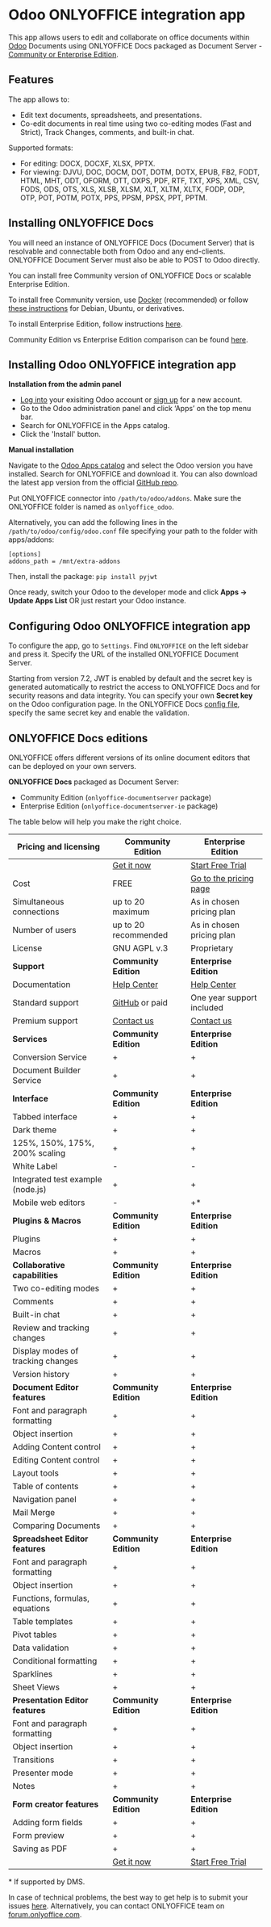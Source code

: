 # Odoo ONLYOFFICE integration app

This app allows users to edit and collaborate on office documents within [Odoo](https://www.odoo.com/) Documents using ONLYOFFICE Docs packaged as Document Server - [Community or Enterprise Edition](#onlyoffice-docs-editions).

## Features

The app allows to:

* Edit text documents, spreadsheets, and presentations.
* Co-edit documents in real time using two co-editing modes (Fast and Strict), Track Changes, comments, and built-in chat.

Supported formats:

* For editing: DOCX, DOCXF, XLSX, PPTX.
* For viewing: DJVU, DOC, DOCM, DOT, DOTM, DOTX, EPUB, FB2, FODT, HTML, MHT, ODT, OFORM, OTT, OXPS, PDF, RTF, TXT, XPS, XML, CSV, FODS, ODS, OTS, XLS, XLSB, XLSM, XLT, XLTM, XLTX, FODP, ODP, OTP, POT, POTM, POTX, PPS, PPSM, PPSX, PPT, PPTM.

## Installing ONLYOFFICE Docs

You will need an instance of ONLYOFFICE Docs (Document Server) that is resolvable and connectable both from Odoo and any end-clients. ONLYOFFICE Document Server must also be able to POST to Odoo directly.

You can install free Community version of ONLYOFFICE Docs or scalable Enterprise Edition.

To install free Community version, use [Docker](https://github.com/onlyoffice/Docker-DocumentServer) (recommended) or follow [these instructions](https://helpcenter.onlyoffice.com/installation/docs-community-install-ubuntu.aspx) for Debian, Ubuntu, or derivatives.  

To install Enterprise Edition, follow instructions [here](https://helpcenter.onlyoffice.com/installation/docs-enterprise-index.aspx).

Community Edition vs Enterprise Edition comparison can be found [here](#onlyoffice-docs-editions).

## Installing Odoo ONLYOFFICE integration app

**Installation from the admin panel**

* [Log into](https://www.odoo.com/web/login) your exisiting Odoo account or [sign up](https://www.odoo.com/web/signup) for a new account.
* Go to the Odoo administration panel and click ‘Apps’ on the top menu bar.
* Search for ONLYOFFICE in the Apps catalog. 
* Click the 'Install' button.

**Manual installation**

Navigate to the [Odoo Apps catalog](https://apps.odoo.com/apps) and select the Odoo version you have installed. Search for ONLYOFFICE and download it. You can also download the latest app version from the official [GitHub repo](https://github.com/ONLYOFFICE/onlyoffice-odoo/releases).

Put ONLYOFFICE connector into `/path/to/odoo/addons`. Make sure the ONLYOFFICE folder is named as `onlyoffice_odoo`.

Alternatively, you can add the following lines in the `/path/to/odoo/config/odoo.conf` file specifying your path to the folder with apps/addons:

```
[options]
addons_path = /mnt/extra-addons
```

Then, install the package:
`pip install pyjwt`

Once ready, switch your Odoo to the developer mode and click **Apps -> Update Apps List** OR just restart your Odoo instance.
 
## Configuring Odoo ONLYOFFICE integration app

To configure the app, go to `Settings`. Find `ONLYOFFICE` on the left sidebar and press it. Specify the URL of the installed ONLYOFFICE Document Server.

Starting from version 7.2, JWT is enabled by default and the secret key is generated automatically to restrict the access to ONLYOFFICE Docs and for security reasons and data integrity. 
You can specify your own **Secret key** on the Odoo configuration page. 
In the ONLYOFFICE Docs [config file](https://api.onlyoffice.com/editors/signature/), specify the same secret key and enable the validation.

## ONLYOFFICE Docs editions

ONLYOFFICE offers different versions of its online document editors that can be deployed on your own servers.

**ONLYOFFICE Docs** packaged as Document Server:

* Community Edition (`onlyoffice-documentserver` package)
* Enterprise Edition (`onlyoffice-documentserver-ie` package)

The table below will help you make the right choice.

| Pricing and licensing | Community Edition | Enterprise Edition |
| ------------- | ------------- | ------------- |
| | [Get it now](https://www.onlyoffice.com/download-docs.aspx#docs-community)  | [Start Free Trial](https://www.onlyoffice.com/download-docs.aspx#docs-enterprise)  |
| Cost  | FREE  | [Go to the pricing page](https://www.onlyoffice.com/docs-enterprise-prices.aspx)  |
| Simultaneous connections | up to 20 maximum  | As in chosen pricing plan |
| Number of users | up to 20 recommended | As in chosen pricing plan |
| License | GNU AGPL v.3 | Proprietary |
| **Support** | **Community Edition** | **Enterprise Edition** |
| Documentation | [Help Center](https://helpcenter.onlyoffice.com/installation/docs-community-index.aspx) | [Help Center](https://helpcenter.onlyoffice.com/installation/docs-enterprise-index.aspx) |
| Standard support | [GitHub](https://github.com/ONLYOFFICE/DocumentServer/issues) or paid | One year support included |
| Premium support | [Contact us](mailto:sales@onlyoffice.com) | [Contact us](mailto:sales@onlyoffice.com) |
| **Services** | **Community Edition** | **Enterprise Edition** |
| Conversion Service                | + | + |
| Document Builder Service          | + | + |
| **Interface** | **Community Edition** | **Enterprise Edition** |
| Tabbed interface                       | + | + |
| Dark theme                             | + | + |
| 125%, 150%, 175%, 200% scaling         | + | + |
| White Label                            | - | - |
| Integrated test example (node.js)      | + | + |
| Mobile web editors                     | - | +* |
| **Plugins & Macros** | **Community Edition** | **Enterprise Edition** |
| Plugins                           | + | + |
| Macros                            | + | + |
| **Collaborative capabilities** | **Community Edition** | **Enterprise Edition** |
| Two co-editing modes              | + | + |
| Comments                          | + | + |
| Built-in chat                     | + | + |
| Review and tracking changes       | + | + |
| Display modes of tracking changes | + | + |
| Version history                   | + | + |
| **Document Editor features** | **Community Edition** | **Enterprise Edition** |
| Font and paragraph formatting   | + | + |
| Object insertion                | + | + |
| Adding Content control          | + | + | 
| Editing Content control         | + | + | 
| Layout tools                    | + | + |
| Table of contents               | + | + |
| Navigation panel                | + | + |
| Mail Merge                      | + | + |
| Comparing Documents             | + | + |
| **Spreadsheet Editor features** | **Community Edition** | **Enterprise Edition** |
| Font and paragraph formatting   | + | + |
| Object insertion                | + | + |
| Functions, formulas, equations  | + | + |
| Table templates                 | + | + |
| Pivot tables                    | + | + |
| Data validation           | + | + |
| Conditional formatting          | + | + |
| Sparklines                   | + | + |
| Sheet Views                     | + | + |
| **Presentation Editor features** | **Community Edition** | **Enterprise Edition** |
| Font and paragraph formatting   | + | + |
| Object insertion                | + | + |
| Transitions                     | + | + |
| Presenter mode                  | + | + |
| Notes                           | + | + |
| **Form creator features** | **Community Edition** | **Enterprise Edition** |
| Adding form fields           | + | + |
| Form preview                    | + | + |
| Saving as PDF                   | + | + |
| | [Get it now](https://www.onlyoffice.com/download-docs.aspx#docs-community)  | [Start Free Trial](https://www.onlyoffice.com/download-docs.aspx#docs-enterprise)  |

\* If supported by DMS.

In case of technical problems, the best way to get help is to submit your issues [here](https://github.com/ONLYOFFICE/onlyoffice-odoo/issues). Alternatively, you can contact ONLYOFFICE team on [forum.onlyoffice.com](https://forum.onlyoffice.com/).
